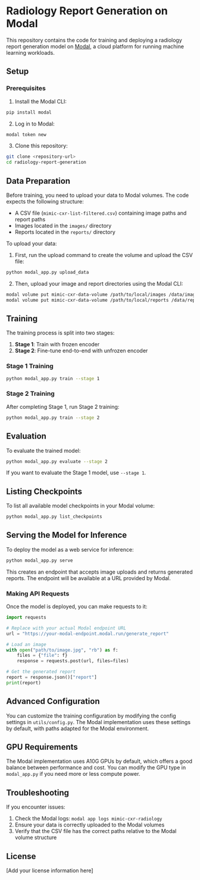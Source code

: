 # Radiology Report Generation on Modal

This repository contains the code for training and deploying a radiology report generation model on [Modal](https://modal.com/), a cloud platform for running machine learning workloads.

## Setup

### Prerequisites

1. Install the Modal CLI:
```bash
pip install modal
```

2. Log in to Modal:
```bash
modal token new
```

3. Clone this repository:
```bash
git clone <repository-url>
cd radiology-report-generation
```

## Data Preparation

Before training, you need to upload your data to Modal volumes. The code expects the following structure:

- A CSV file (`mimic-cxr-list-filtered.csv`) containing image paths and report paths
- Images located in the `images/` directory
- Reports located in the `reports/` directory

To upload your data:

1. First, run the upload command to create the volume and upload the CSV file:
```bash
python modal_app.py upload_data
```

2. Then, upload your image and report directories using the Modal CLI:
```bash
modal volume put mimic-cxr-data-volume /path/to/local/images /data/images
modal volume put mimic-cxr-data-volume /path/to/local/reports /data/reports
```

## Training

The training process is split into two stages:
1. **Stage 1**: Train with frozen encoder
2. **Stage 2**: Fine-tune end-to-end with unfrozen encoder

### Stage 1 Training

```bash
python modal_app.py train --stage 1
```

### Stage 2 Training

After completing Stage 1, run Stage 2 training:

```bash
python modal_app.py train --stage 2
```

## Evaluation

To evaluate the trained model:

```bash
python modal_app.py evaluate --stage 2
```

If you want to evaluate the Stage 1 model, use `--stage 1`.

## Listing Checkpoints

To list all available model checkpoints in your Modal volume:

```bash
python modal_app.py list_checkpoints
```

## Serving the Model for Inference

To deploy the model as a web service for inference:

```bash
python modal_app.py serve
```

This creates an endpoint that accepts image uploads and returns generated reports. The endpoint will be available at a URL provided by Modal.

### Making API Requests

Once the model is deployed, you can make requests to it:

```python
import requests

# Replace with your actual Modal endpoint URL
url = "https://your-modal-endpoint.modal.run/generate_report"

# Load an image
with open("path/to/image.jpg", "rb") as f:
    files = {"file": f}
    response = requests.post(url, files=files)

# Get the generated report
report = response.json()["report"]
print(report)
```

## Advanced Configuration

You can customize the training configuration by modifying the config settings in `utils/config.py`. The Modal implementation uses these settings by default, with paths adapted for the Modal environment.

## GPU Requirements

The Modal implementation uses A10G GPUs by default, which offers a good balance between performance and cost. You can modify the GPU type in `modal_app.py` if you need more or less compute power.

## Troubleshooting

If you encounter issues:

1. Check the Modal logs: `modal app logs mimic-cxr-radiology`
2. Ensure your data is correctly uploaded to the Modal volumes
3. Verify that the CSV file has the correct paths relative to the Modal volume structure

## License

[Add your license information here] 